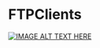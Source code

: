 # FTPClients
[![IMAGE ALT TEXT HERE](https://img.youtube.com/vi/BAnRigr4cvA/0.jpg)](https://www.youtube.com/watch?v=BAnRigr4cvA)
